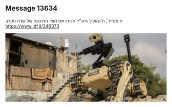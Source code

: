 ## Message 13634

ה'פנדה', ה'טאלון' ורונ"י:
הכירו את הצד הרובוטי של שדה הקרב
https://www.idf.il/246373

![Photo](13634/13634_photo.jpg)
